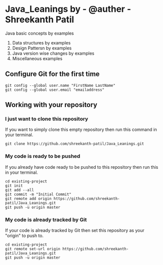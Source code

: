# Java_Leanings by - @auther - Shreekanth Patil
Java basic concepts by examples
1. Data structures by examples
2. Design Pattersn by examples
3. Java version wise changes by examples
4. Miscellaneous examples

## Configure Git for the first time

```
git config --global user.name "FirstName LastName"
git config --global user.email "emailaddress"

```
## Working with your repository
### **I just want to clone this repository**
If you want to simply clone this empty repository then run this command in your terminal.
```
git clone https://github.com/shreekanth-patil/Java_Leanings.git
```

### **My code is ready to be pushed**
If you already have code ready to be pushed to this repository then run this in your terminal.
```
cd existing-project
git init
git add --all
git commit -m "Initial Commit"
git remote add origin https://github.com/shreekanth-patil/Java_Leanings.git
git push -u origin master
```
### **My code is already tracked by Git**
If your code is already tracked by Git then set this repository as your "origin" to push to.
```
cd existing-project
git remote set-url origin https://github.com/shreekanth-patil/Java_Leanings.git
git push -u origin master
```
